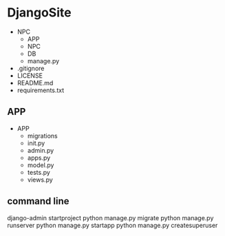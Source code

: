 # DjangoSite
- NPC
    - APP
    - NPC
    - DB
    - manage.py
- .gitignore
- LICENSE
- README.md
- requirements.txt

## APP
- APP
    - migrations
    - init.py
    - admin.py
    - apps.py
    - model.py
    - tests.py
    - views.py


## command line
django-admin startproject
python manage.py migrate
python manage.py runserver
python manage.py startapp
python manage.py createsuperuser